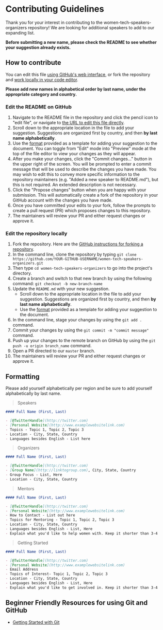 # Contributing Guidelines

Thank you for your interest in contributing to the women-tech-speakers-organizers repository! We are looking for additional speakers to add to our expanding list.

**Before submitting a new name, please check the README to see whether your suggestion already exists.**

## How to contribute

You can edit this file [using GitHub's web interface](#edit-the-readme-on-github), or fork the repository and [work locally in your code editor](#edit-the-repository-locally).

**Please add new names in alphabetical order by last name, under the appropriate category and country.**

### Edit the README on GitHub

1. Navigate to the README file in the repository and click the pencil icon to "edit file", or navigate to [the URL to edit this file directly](https://github.com/fempire/women-tech-speakers-organizers/edit/main/README.md).
2. Scroll down to the appropriate location in the file to add your suggestion. Suggestions are organized first by country, and then **by last name alphabetically**.
3. Use the [format](#formatting) provided as a template for adding your suggestion to the document. You can toggle from "Edit" mode into "Preview" mode at the top of the file editor to view your changes as they will appear.
4. After you make your changes, click the "Commit changes..." button in the upper right of the screen. You will be prompted to enter a commit message that will be used to describe the changes you have made. You may wish to edit this to convey more specific information to the repository maintainers (e.g. "Added a new speaker to README.md"), but this is not required. An extended description is not necessary.
5. Click the "Propose changes" button when you are happy with your submission. This will automatically create a fork of the repository in your GitHub account with the changes you have made.
6. Once you have committed your edits to your fork, follow the prompts to create a pull request (PR) which proposes changes to this repository.
7. The maintainers will review your PR and either request changes or approve it.

### Edit the repository locally

1. Fork the repository. Here are the [GitHub instructions for forking a repository](https://docs.github.com/en/get-started/quickstart/fork-a-repo).
2. In the command line, clone the repository by typing `git clone https://github.com/YOUR-GITHUB-USERNAME/women-tech-speakers-organizers.git`
3. Then type `cd women-tech-speakers-organizers` to go into the project's directory.
4. Create a branch and switch to that new branch by using the following command: `git checkout -b new-branch-name`
5. Update the `README.md` with your new suggestion.
   - Scroll down to the appropriate location in the file to add your suggestion. Suggestions are organized first by country, and then **by last name alphabetically**.
   - Use the [format](#formatting) provided as a template for adding your suggestion to the document.
6. In the command line, stage your changes by using the `git add .` command.
7. Commit your changes by using the `git commit -m "commit message"` command.
8. Push up your changes to the remote branch on GitHub by using the `git push -u origin branch_name` command.
9. Open a PR directed to our `master` branch.
10. The maintainers will review your PR and either request changes or approve it.

## Formatting

Please add yourself alphabetically per region and be sure to add yourself alphabetically by last name.

> Speakers

```markdown
#### Full Name (First, Last)

- [@TwitterHandle](http://twitter.com)
- [Personal Website](http://www.examplewebsitelink.com)
- Topics - Topic 1, Topic 2, Topic 3
- Location - City, State, Country
- Languages besides English - List here
```

> Organizers

```markdown
#### Full Name (First, Last)

- [@TwitterHandle](http://twitter.com)
- [Group Name](http://linktogroup.com), City, State, Country
- Group Focus - List, Here
- Location - City, State, Country
```

> Mentors

```markdown
#### Full Name (First, Last)

- [@TwitterHandle](http://twitter.com)
- [Personal Website](http://www.examplewebsitelink.com)
- How to Contact - List out here
- Topics for Mentoring - Topic 1, Topic 2, Topic 3
- Location - City, State, Country
- Languages besides English - List, Here
- Explain what you'd like to help women with. Keep it shorter than 3-4 sentences.
```

> Getting Started

```markdown
#### Full Name (First, Last)

- [@TwitterHandle](http://twitter.com)
- [Personal Website](http://www.examplewebsitelink.com)
- Email Address
- Topics of Interest- Topic 1, Topic 2, Topic 3
- Location - City, State, Country
- Languages besides English - List, Here
- Explain what you'd like to get involved in. Keep it shorter than 3-4 sentences.
```

## Beginner Friendly Resources for using Git and GitHub

- [Getting Started with Git](https://www.thisdot.co/blog/getting-started-with-git)
